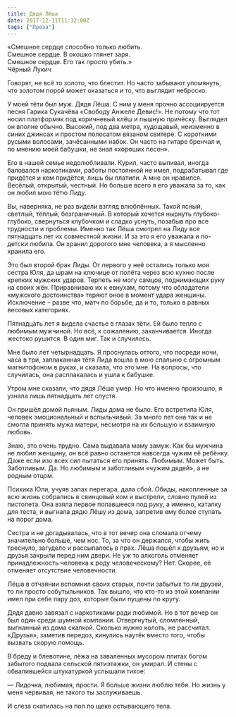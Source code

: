 ```yaml
---
title: Дядя Лёша
date: 2017-12-11T11:32:00Z
tags: ["Проза"]
---
```


«Смешное сердце способно только любить.  
Смешное сердце. В окошко глянет заря.  
Смешное сердце. Его так просто убить.»  
Чёрный Лукич


Говорят, не всё то золото, что блестит. Но часто забывают упомянуть, что золотом порой может оказаться и то, что выглядит неброско.



У моей тёти был муж. Дядя Лёша. С ним у меня прочно ассоциируется песня Гарика Сукачёва «Свободу Анжеле Девис!». Не потому что тот носил платформяк под коричневый клёш и пышную причёску. Выглядел он вполне обычно. Высокий, под два метра, худощавый, неизменно в синих джинсах и простом полосатом вязаном свитере. С короткими русыми волосами, зачёсанными набок. Он часто на гитаре бренчал и, по мнению моей бабушки, не знал «хороших песен». 

Его в нашей семье недолюбливали. Курил, часто выпивал, иногда баловался наркотиками, работы постоянной не имел, подрабатывал где придётся и кем придётся, лишь бы платили. А мне он нравился. Весёлый, открытый, честный. Но больше всего я его уважала за то, как он любил мою тётю Лиду.

Вы, наверняка, не раз видели взгляд влюблённых. Такой ясный, светлый, тёплый, безграничный. В который хочется нырнуть глубоко-глубоко, свернуться клубочком и сладко уснуть, позабыв про все трудности и проблемы. Именно так Лёша смотрел на Лиду все пятнадцать лет их совместной жизни. И за это я его уважала и по-детски любила. Он хранил дорогого мне человека, а я мысленно хранила его.

Это был второй брак Лиды. От первого у неё остались только моя сестра Юля, да шрам на ключице от полёта через всю кухню после крепких мужских ударов. Терпеть не могу самцов, поднимающих руку на своих жён. Приравниваю их к евнухам, потому что обладатели «мужского достоинства» теряют оное в момент удара женщины. Исключение – разве что, матч по борьбе, да и то, только в равных весовых категориях.

Пятнадцать лет я видела счастье в глазах тёти. Ей было тепло с любимым мужчиной. Но всё, к сожалению, заканчивается. Иногда жестоко рушится. В один миг. Так и случилось.

Мне было лет четырнадцать. Я проснулась оттого, что посреди ночи, часа в три, заплаканная тётя Лида вошла в мою спальню с огромным магнитофоном в руках, и сказала, что это мне. На вопросы, что случилась, она расплакалась и ушла к бабушке.

Утром мне сказали, что дядя Лёша умер. Но что именно произошло, я узнала лишь пятнадцать лет спустя.

Он пришёл домой пьяным. Лиды дома не было. Его встретила Юля, человек эмоциональный и вспыльчивый. За много лет она так и не смогла принять мужа матери, несмотря на их большую и взаимную любовь.

Знаю, это очень трудно. Сама выдавала маму замуж. Как бы мужчина не любил женщину, он всё равно останется навсегда чужим её ребёнку. Даже если изо всех сил пытаться его принять. Любимым. Может быть. Заботливым. Да. Но любимым и заботливым «чужим дядей», а не родным отцом.

Психика Юли, учуяв запах перегара, дала сбой. Обиды, накопленные за всю жизнь собрались в свинцовый ком и выстрели, словно пулей из пистолета. Она взяла первое попавшееся под руку, а именно, каталку для теста, и выгнала дядю Лёшу из дома, запретив ему более ступать на порог дома.

Сестра и не догадывалась, что в тот вечер она сломала отчему значительно больше, чем нос. То, за что он держался, чтобы жить треснуло, загудело и рассыпалось в прах. Лёша пошёл к друзьям, но и друзья закрыли перед ним двери. Не уж то алкоголь отменяет принадлежность человека к роду человеческому? Нет. Скорее, её отменяет отсутствие человечности.

Лёша в отчаянии вспомнил своих старых, почти забытых то ли друзей, то ли просто собутыльников. Так вышло, что кто-то из этой компании имел при себе пару доз, которые были пущены по кругу. 

Дядя давно завязал с наркотиками ради любимой. Но в тот вечер он был один среди шумной компании. Отвергнутый, сломленный, выгнанный из дома скалкой. Сколько нужно колоть, не рассчитал. «Друзья», заметив передоз, кинулись наутёк вместо того, чтобы вызвать скорую помощь. 

В бреду и блевотине, лёжа на заваленных мусором плитах богом забытого подвала сельской пятиэтажки, он умирал. И стены с обвалившейся штукатуркой услышали тихое:

— Лидочка, любимая, прости. Я больше жизни люблю тебя. Но жизнь у меня червивая, не такого ты заслуживаешь.

И слеза скатилась на пол по щеке остывающего тела.


